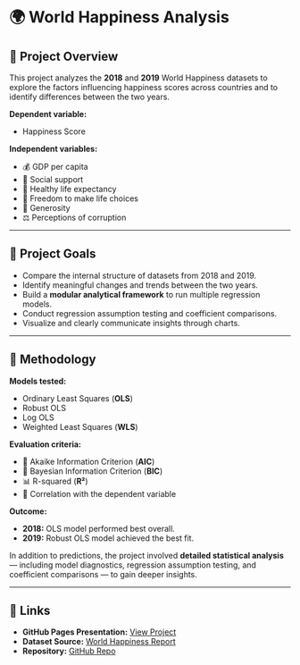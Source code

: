 # 🌍 World Happiness Analysis

## 📌 Project Overview
This project analyzes the **2018** and **2019** World Happiness datasets to explore the factors influencing happiness scores across countries and to identify differences between the two years.

**Dependent variable:**
- Happiness Score

**Independent variables:**
- 💰 GDP per capita  
- 🤝 Social support  
- 🏥 Healthy life expectancy  
- 🗽 Freedom to make life choices  
- 💝 Generosity  
- ⚖️ Perceptions of corruption  

---

## 🎯 Project Goals
- Compare the internal structure of datasets from 2018 and 2019.
- Identify meaningful changes and trends between the two years.
- Build a **modular analytical framework** to run multiple regression models.
- Conduct regression assumption testing and coefficient comparisons.
- Visualize and clearly communicate insights through charts.

---

## 🧮 Methodology
**Models tested:**
- Ordinary Least Squares (**OLS**)
- Robust OLS
- Log OLS
- Weighted Least Squares (**WLS**)

**Evaluation criteria:**
- 📐 Akaike Information Criterion (**AIC**)  
- 📏 Bayesian Information Criterion (**BIC**)  
- 📊 R-squared (**R²**)  
- 🔗 Correlation with the dependent variable  

**Outcome:**
- **2018:** OLS model performed best overall.  
- **2019:** Robust OLS model achieved the best fit.  

In addition to predictions, the project involved **detailed statistical analysis** — including model diagnostics, regression assumption testing, and coefficient comparisons — to gain deeper insights.

---

## 🔗 Links
- **GitHub Pages Presentation:** [View Project](https://ada621.github.io/World_Happiness_Analysis/)  
- **Dataset Source:** [World Happiness Report](https://worldhappiness.report/)  
- **Repository:** [GitHub Repo](https://github.com/ada621/World_Happiness_Analysis)
